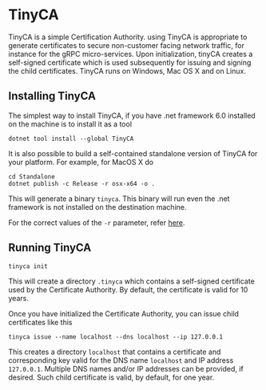 # TinyCA

TinyCA is a simple Certification Authority. using TinyCA is appropriate to generate certificates to secure non-customer facing network traffic, for instance for the gRPC micro-services.
Upon initialization, tinyCA creates a self-signed certificate which is used subsequently for issuing and signing the child certificates.
TinyCA runs on Windows, Mac OS X and on Linux.

## Installing TinyCA

The simplest way to install TinyCA, if you have .net framework 6.0 installed on the machine is to install it as a tool

```
dotnet tool install --global TinyCA
```

It is also possible to build a self-contained standalone version of TinyCA for your platform.
For example, for MacOS X do

```
cd Standalone
dotnet publish -c Release -r osx-x64 -o .
```

This will generate a binary `tinyca`. This binary will run even the .net framework is not installed on the destination machine.

For the correct values of the `-r` parameter, refer [here](https://docs.microsoft.com/en-us/dotnet/core/rid-catalog).

## Running TinyCA

```
tinyca init
```

This will create a directory `.tinyca` which contains a self-signed certificate used by the Certificate Authority. By default, the certificate is valid for 10 years.

Once you have initialized the Certificate Authority, you can issue child certificates like this

```
tinyca issue --name localhost --dns localhost --ip 127.0.0.1
```

This creates a directory `localhost` that contains a certificate and corresponding key valid for the DNS name `localhost` and IP address `127.0.0.1`. Multiple DNS names and/or IP addresses can be provided, if desired. Such child certificate is valid, by default, for one year.
